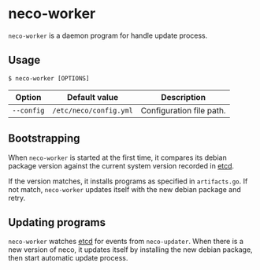 neco-worker
===========

`neco-worker` is a daemon program for handle update process.

Usage
-----

```console
$ neco-worker [OPTIONS]
```

Option     | Default value          | Description
------     | -------------          | -----------
`--config` | `/etc/neco/config.yml` | Configuration file path.

Bootstrapping
-------------

When `neco-worker` is started at the first time, it compares its debian package
version against the current system version recorded in [etcd](etcd.md).

If the version matches, it installs programs as specified in `artifacts.go`.
If not match, `neco-worker` updates itself with the new debian package and retry.

Updating programs
-----------------

`neco-worker` watches [etcd](etcd.md) for events from `neco-updater`.
When there is a new version of neco, it updates itself by installing
the new debian package, then start automatic update process.

